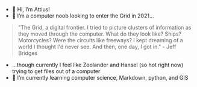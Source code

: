 - 👋 Hi, I’m Attius!
- 👀 I’m a computer noob looking to enter the Grid in 2021...
>"The Grid,
a digital frontier.
I tried to picture clusters of information as they moved through the computer.
What do they look like?
Ships? Motorcycles?
Were the circuits like freeways?
I kept dreaming of a world I thought I'd never see.
And then, one day, I got in."
\- Jeff Bridges

- ...though currently I feel like Zoolander and Hansel (so hot right now) trying to get files out of a computer
- 🌱 I’m currently learning computer science, Markdown, python, and GIS

<!---
Attius06/Attius06 is a ✨ special ✨ repository because its `README.md` (this file) appears on your GitHub profile.
You can click the Preview link to take a look at your changes.
--->

